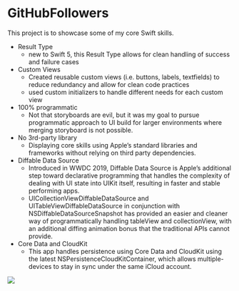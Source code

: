 # GitHubFollowers

This project is to showcase some of my core Swift skills.
* Result Type
    * new to Swift 5, this Result Type allows for clean handling of success and failure cases
* Custom Views
    * Created reusable custom views (i.e. buttons, labels, textfields) to reduce redundancy and allow for clean code practices
    * used custom initializers to handle different needs for each custom view
* 100% programmatic
    * Not that storyboards are evil, but it was my goal to pursue programmatic approach to UI build for larger environments where merging storyboard is not possible.
* No 3rd-party library
    * Displaying core skills using Apple’s standard libraries and frameworks without relying on third party dependencies.
* Diffable Data Source
    * Introduced in WWDC 2019, Diffable Data Source is Apple’s additional step toward declarative programming that handles the complexity of dealing with UI state into UIKit itself, resulting in faster and stable performing apps. 
    * UICollectionViewDiffableDataSource and UITableViewDiffableDataSource in conjunction with NSDiffableDataSourceSnapshot has provided an easier and cleaner way of programmatically handling tableView and collectionView, with an additional diffing animation bonus that the traditional APIs cannot provide.
* Core Data and CloudKit
    * This app handles persistence using Core Data and CloudKit using the latest NSPersistenceCloudKitContainer, which allows multiple-devices to stay in sync under the same iCloud account.

![](gif_test.gif)
